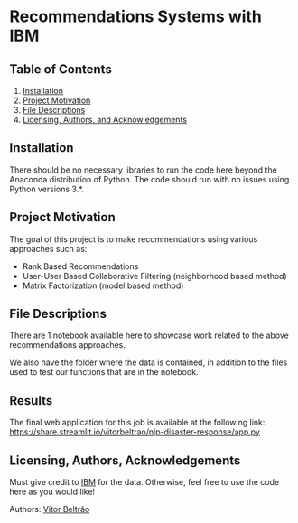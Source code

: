# Recommendations Systems with IBM

## Table of Contents

1. [Installation](#installation)
2. [Project Motivation](#motivation)
3. [File Descriptions](#files)
4. [Licensing, Authors, and Acknowledgements](#licensing)

## Installation <a name="installation"></a>

There should be no necessary libraries to run the code here beyond the Anaconda distribution of Python. The code should run with no issues using Python versions 3.*.

## Project Motivation<a name="motivation"></a>

The goal of this project is to make recommendations using various approaches such as:

* Rank Based Recommendations
* User-User Based Collaborative Filtering (neighborhood based method)
* Matrix Factorization (model based method)

## File Descriptions <a name="files"></a>

There are 1 notebook available here to showcase work related to the above recommendations approaches.

We also have the folder where the data is contained, in addition to the files used to test our functions that are in the notebook.

## Results<a name="results"></a>

The final web application for this job is available at the following link: https://share.streamlit.io/vitorbeltrao/nlp-disaster-response/app.py

## Licensing, Authors, Acknowledgements<a name="licensing"></a>

Must give credit to [IBM](https://dataplatform.cloud.ibm.com/login) for the data. Otherwise, feel free to use the code here as you would like!

Authors: [Vitor Beltrão](https://www.linkedin.com/in/v%C3%ADtor-beltr%C3%A3o-56a912178/)
